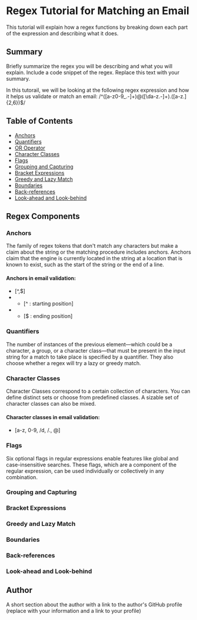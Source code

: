 # Regex Tutorial for Matching an Email 

This tutorial will explain how a regex functions by breaking down each part of the expression and describing what it does.

## Summary

Briefly summarize the regex you will be describing and what you will explain. Include a code snippet of the regex. Replace this text with your summary.

In this tutorail, we will be looking at the following regex expression and how it helps us validate or match an email:  /^([a-z0-9_\.-]+)@([\da-z\.-]+)\.([a-z\.]{2,6})$/

## Table of Contents

- [Anchors](#anchors)
- [Quantifiers](#quantifiers)
- [OR Operator](#or-operator)
- [Character Classes](#character-classes)
- [Flags](#flags)
- [Grouping and Capturing](#grouping-and-capturing)
- [Bracket Expressions](#bracket-expressions)
- [Greedy and Lazy Match](#greedy-and-lazy-match)
- [Boundaries](#boundaries)
- [Back-references](#back-references)
- [Look-ahead and Look-behind](#look-ahead-and-look-behind)

## Regex Components

### Anchors
The family of regex tokens that don't match any characters but make a claim about the string or the matching procedure includes anchors. Anchors claim that the engine is currently located in the string at a location that is known to exist, such as the start of the string or the end of a line.
#### Anchors in email validation: 
- [^,$]
- - [^ : starting position]
- - [$ : ending position]

### Quantifiers
The number of instances of the previous element—which could be a character, a group, or a character class—that must be present in the input string for a match to take place is specified by a quantifier. They also choose whether a regex will try a lazy or greedy match.

### Character Classes
Character Classes correspond to a certain collection of characters. You can define distinct sets or choose from predefined classes. A sizable set of character classes can also be mixed.
#### Character classes in email validation: 
- [a-z, 0-9, /d, /., @]

### Flags
Six optional flags in regular expressions enable features like global and case-insensitive searches. These flags, which are a component of the regular expression, can be used individually or collectively in any combination.
#### 

### Grouping and Capturing


### Bracket Expressions


### Greedy and Lazy Match


### Boundaries


### Back-references


### Look-ahead and Look-behind


## Author


A short section about the author with a link to the author's GitHub profile (replace with your information and a link to your profile)